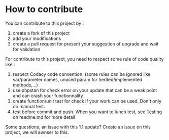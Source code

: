 # How to contribute
You can contribute to this project by :
1.  create a fork of this project
2.  add your modifications
3.  create a pull request for present your suggestion of upgrade and wait for validation

For contribute to this project, you need to respect some rule of code quality like :
1.  respect Codacy code convention. (some rules can be ignored like var/parameter names, unused param for herited/implemented methods,...)
2.  use phpstan for check error on your update that can be a weak point and can crash your functionnality
3.  create function/unit test for check if your work can be used. Don't only do manual test.
4.  test before commit and push. When you want to lunch test, see [Testing](https://github.com/Jersey276/TristanLefevre_8_28072021/blob/readme/README.md#Testing) on readme.md for more detail

Some questions, an issue with this 1.1 update? Create an issue on this project, we will awnser to this.
